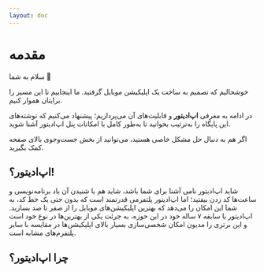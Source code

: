 ```yaml
---
layout: doc
---
```


# مقدمه

سلام به شما 👋

خوشحالیم که تصمیم به ساخت یک اپلیکیشن موبایل گرفتید. ما اینجاییم تا این مسیر را برایتان هموار کنیم.

در ادامه به معرفی **اپ‌ادیتور** و قابلیت‌های آن می‌پردازیم؛ پیشنهاد می‌کنیم که نوشته‌های این پایگاه را به‌ترتیب بخوانید تا به‌طور کامل با امکانات پنل اپ‌ادیتور آشنا شوید.

اگر هم به دنبال حل مشکل خاصی هستید، می‌توانید از بخش جست‌وجوی بالای صفحه کمک بگیرید.

اپ‌ادیتور؟!
----
شاید اپ‌ادیتور نامی آشنا برای شما باشد، شاید هم با شنیدن آن یاد برنامه‌نویسی و ساعت‌ها کد زدن بیفتید؛ اما اپ‌ادیتور پلتفرمی قدرتمند است که بدون حتی یک خط کد، به شما این امکان را می‌دهد که بهترین اپلیکیشن‌های موبایل را از صفر تا صد بسازید.
اپ‌ادیتور با سابقه ۷ ساله خود در این حوزه، به جرئت یکی از بهترین‌ها در نوع خود است و این برتری را مدیون امکان شخصی‌سازی بسیار بالای اپلیکیشن‌ها در مقایسه با سایر پلتفرم‌های مشابه است.

چرا اپ‌ادیتور؟
----
